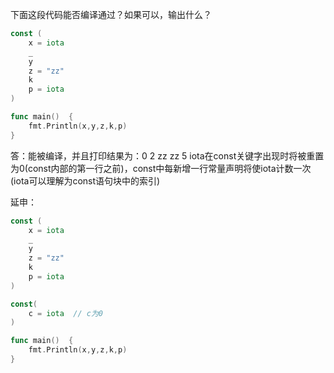 下面这段代码能否编译通过？如果可以，输出什么？

```go
const (
	x = iota
	_
	y
	z = "zz"
	k 
	p = iota
)

func main()  {
	fmt.Println(x,y,z,k,p)
}
```


答：能被编译，并且打印结果为：0 2 zz zz 5
iota在const关键字出现时将被重置为0(const内部的第一行之前)，const中每新增一行常量声明将使iota计数一次(iota可以理解为const语句块中的索引)

延申：
```go
const (
	x = iota
	_
	y
	z = "zz"
	k 
	p = iota
)

const(
    c = iota  // c为0
)

func main()  {
	fmt.Println(x,y,z,k,p)
}
```
